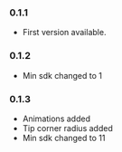 ### 0.1.1

 - First version available.
 
### 0.1.2

 - Min sdk changed to 1
 
### 0.1.3
 
 - Animations added
 - Tip corner radius added
 - Min sdk changed to 11